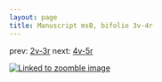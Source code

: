 ```yaml
---
layout: page
title: Manuscript msB, bifolio 3v-4r
---
```


prev: [2v-3r](../2v-3r/) next: [4v-5r](../4v-5r/)



[![Linked to zoomble image](http://www.homermultitext.org/iipsrv?IIIF=/project/homer/pyramidal/deepzoom/hmt/vbbifolio/v1/vb_3v_4r.tif/full/2000,/0/default.jpg)](http://www.homermultitext.org/ict2/?urn=urn:cite2:hmt:vbbifolio.v1:vb_3v_4r)

